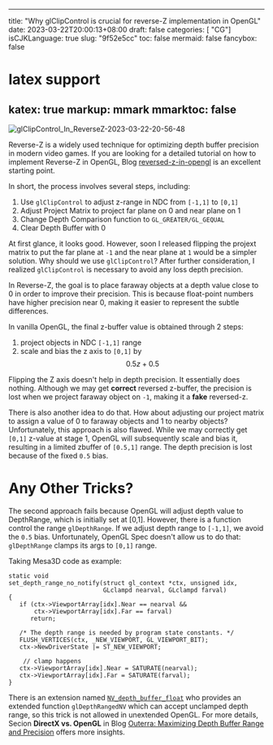 
---
title: "Why glClipControl is crucial for reverse-Z implementation in OpenGL"
date: 2023-03-22T20:00:13+08:00
draft: false
categories: [ "CG"]
isCJKLanguage: true
slug: "9f52e5cc"
toc: false
mermaid: false
fancybox: false
# latex support
katex: true
markup: mmark
mmarktoc: false 
---
![glClipControl_In_ReverseZ-2023-03-22-20-56-48](https://img.blurredcode.com/img/glClipControl_In_ReverseZ-2023-03-22-20-56-48.png?x-oss-process=style/compress)

Reverse-Z is a widely used technique for optimizing depth buffer precision in modern video games.
If you are looking for a detailed tutorial on how to implement Reverse-Z in OpenGL,
Blog [reversed-z-in-opengl](https://nlguillemot.wordpress.com/2016/12/07/reversed-z-in-opengl/) is an excellent starting point.

In short, the process involves several steps, including:
1. Use `glClipControl` to adjust z-range in NDC from `[-1,1]` to `[0,1]`
2. Adjust Project Matrix to project far plane on 0 and near plane on 1 
3. Change Depth Comparison function to `GL_GREATER/GL_GEQUAL`
4. Clear Depth Buffer with 0


At first glance, it looks good. However, soon I released flipping the projext matrix to put the far plane at `-1` and the near plane at `1` would be a simpler solution. Why should we use `glClipControl`?
After further consideration, I realized `glClipControl` is necessary to avoid any loss depth precision.

In Reverse-Z, the goal is to place faraway objects at a depth value close to 0 in order to improve their precision. This is because float-point numbers  have higher precision near 0, making it easier to represent the subtle differences.

In vanilla OpenGL,  the final z-buffer value is obtained through 2 steps:
1. project objects in NDC `[-1,1]` range
2. scale and bias the z axis to `[0,1]` by $$0.5 z + 0.5$$


Flipping the Z axis doesn't help in depth precision. 
It essentially does nothing.
Although we may get **correct** reversed z-buffer, the precision is lost when we project faraway object on `-1`, making it a **fake** reversed-z.

There is also another idea to do that. How about adjusting our project matrix to assign a value of 0 to faraway objects and 1 to nearby objects?
Unfortunately, this approach is also flawed. While we may correctly get `[0,1]` z-value at stage 1, OpenGL will subsequently scale and bias it, resulting in a limited zbuffer of `[0.5,1]` range. The depth precision is lost because of the fixed `0.5` bias.

# Any Other Tricks?

The second approach fails because OpenGL will adjust depth value to DepthRange, which is initially set at [0,1]. However, there is a function control the range `glDepthRange`.
If we adjust depth range to `[-1,1]`, we avoid the `0.5` bias.
Unfortunately, OpenGL Spec doesn't allow us to do that: `glDepthRange` clamps its args to `[0,1]` range. 

Taking Mesa3D code as example:

<pre><code>static void
set_depth_range_no_notify(struct gl_context *ctx, unsigned idx,
                          GLclampd nearval, GLclampd farval)
{
   if (ctx->ViewportArray[idx].Near == nearval &&
       ctx->ViewportArray[idx].Far == farval)
      return;

   /* The depth range is needed by program state constants. */
   FLUSH_VERTICES(ctx, _NEW_VIEWPORT, GL_VIEWPORT_BIT);
   ctx->NewDriverState |= ST_NEW_VIEWPORT;

    // clamp happens
   ctx->ViewportArray[idx].Near = <span class = "inlinehl">SATURATE(nearval)</span>;
   ctx->ViewportArray[idx].Far = <span class = "inlinehl">SATURATE(farval)</span>;
}</code></pre>

There is an extension named [`NV_depth_buffer_float`](https://registry.khronos.org/OpenGL/extensions/NV/NV_depth_buffer_float.txt) who provides an extended function `glDepthRangedNV` which can accept unclamped depth range, so this trick is not allowed in unextended OpenGL.
For more details, Secion **DirectX vs. OpenGL** in Blog [Outerra: Maximizing Depth Buffer Range and Precision](https://outerra.blogspot.com/2012/11/maximizing-depth-buffer-range-and.html) offers more insights.